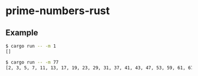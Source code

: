 # prime-numbers-rust

## Example

```bash
$ cargo run -- -m 1
[]

$ cargo run -- -m 77
[2, 3, 5, 7, 11, 13, 17, 19, 23, 29, 31, 37, 41, 43, 47, 53, 59, 61, 67, 71, 73]
```

